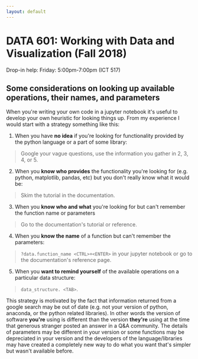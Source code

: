 ```yaml
---
layout: default
---
```


# DATA 601: Working with Data and Visualization (Fall 2018)

Drop-in help: Friday: 5:00pm-7:00pm (ICT 517)

## Some considerations on looking up available operations, their names, and parameters

When you're writing your own code in a jupyter notebook it's useful to develop your own heuristic for looking things up. From my experience I would start with a strategy something like this:

1. When you have **no idea** if you're looking for functionality provided by the python language or a part of some library:
 > Google your vague questions, use the information you gather in 2, 3, 4, or 5.

2. When you **know who provides** the functionality you're looking for (e.g.  python, matplotlib, pandas, etc) but you don't really know what it would be:
 > Skim the tutorial in the documentation.

3. When you **know who and what** you're looking for but can't remember the function name or parameters
 > Go to the documentation's tutorial or reference.

4. When you **know the name** of a function but can't remember the parameters:
 > `?data.function_name <CTRL>+<ENTER>` in your jupyter notebook or go to the documentation's reference page.

5. When you **want to remind yourself** of the available operations on a particular data structure:
  > `data_structure. <TAB>`.

 
This strategy is motivated by the fact that information returned from a google search may be out of date (e.g. not your version of python, anaconda, or the python related libraries).
In other words the version of software **you're** using is different than the version **they're** using at the time that generous stranger posted an answer in a Q&A community.
The details of parameters may be different in your version or some functions may be depreciated in your version and the developers of the language/libraries may have created a completely new way to do what you want that's simpler but wasn't available before.
